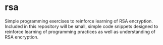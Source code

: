 # rsa
Simple programming exercises to reinforce learning of RSA encryption.
Included in this repository will be small, simple code snippets designed to reinforce learning of programming practices as well as understanding of RSA encryption.
